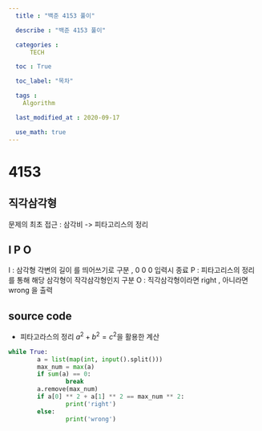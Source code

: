 ```yaml
---
  title : "백준 4153 풀이"

  describe : "백준 4153 풀이"

  categories : 
      TECH

  toc : True

  toc_label: "목차"

  tags : 
    Algorithm

  last_modified_at : 2020-09-17

  use_math: true
---
```

# 4153
## 직각삼각형

문제의 최초 접근 : 삼각비 -> 피타고리스의 정리
## I P O
I : 삼각형 각변의 길이 를 띄어쓰기로 구분 , 0 0 0 입력시 종료 
P : 피타고리스의 정리를 통해 해당 삼각형이 작각삼각형인지 구분
O : 직각삼각형이라면 right , 아니라면 wrong 을 출력
## source code

* 피타고라스의 정리 $a^2 + b^2 = c^2$을 활용한 계산

```python
while True:
        a = list(map(int, input().split()))
        max_num = max(a)
        if sum(a) == 0:
                break
        a.remove(max_num)
        if a[0] ** 2 + a[1] ** 2 == max_num ** 2:
                print('right')
        else:
                print('wrong')
```

